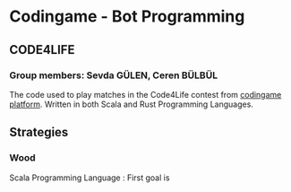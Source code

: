 # Codingame - Bot Programming
## CODE4LIFE
### Group members: Sevda GÜLEN, Ceren BÜLBÜL

The code used to play matches in the Code4Life contest from [codingame platform](https://www.codingame.com/multiplayer/bot-programming/code4life).
Written in both Scala and Rust Programming Languages.

## Strategies
### Wood
Scala Programming Language :
First goal is 







                  
